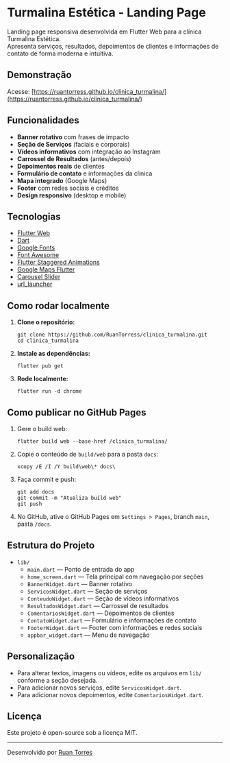 # Turmalina Estética - Landing Page

Landing page responsiva desenvolvida em Flutter Web para a clínica Turmalina Estética.  
Apresenta serviços, resultados, depoimentos de clientes e informações de contato de forma moderna e intuitiva.

## Demonstração

Acesse: [https://ruantorress.github.io/clinica_turmalina/](https://ruantorress.github.io/clinica_turmalina/)

## Funcionalidades

- **Banner rotativo** com frases de impacto
- **Seção de Serviços** (faciais e corporais)
- **Vídeos informativos** com integração ao Instagram
- **Carrossel de Resultados** (antes/depois)
- **Depoimentos reais** de clientes
- **Formulário de contato** e informações da clínica
- **Mapa integrado** (Google Maps)
- **Footer** com redes sociais e créditos
- **Design responsivo** (desktop e mobile)

## Tecnologias

- [Flutter Web](https://flutter.dev/)
- [Dart](https://dart.dev/)
- [Google Fonts](https://pub.dev/packages/google_fonts)
- [Font Awesome](https://pub.dev/packages/font_awesome_flutter)
- [Flutter Staggered Animations](https://pub.dev/packages/flutter_staggered_animations)
- [Google Maps Flutter](https://pub.dev/packages/google_maps_flutter)
- [Carousel Slider](https://pub.dev/packages/carousel_slider)
- [url_launcher](https://pub.dev/packages/url_launcher)

## Como rodar localmente

1. **Clone o repositório:**
   ```
   git clone https://github.com/RuanTorress/clinica_turmalina.git
   cd clinica_turmalina
   ```

2. **Instale as dependências:**
   ```
   flutter pub get
   ```

3. **Rode localmente:**
   ```
   flutter run -d chrome
   ```

## Como publicar no GitHub Pages

1. Gere o build web:
   ```
   flutter build web --base-href /clinica_turmalina/
   ```
2. Copie o conteúdo de `build/web` para a pasta `docs`:
   ```
   xcopy /E /I /Y build\web\* docs\
   ```
3. Faça commit e push:
   ```
   git add docs
   git commit -m "Atualiza build web"
   git push
   ```
4. No GitHub, ative o GitHub Pages em `Settings > Pages`, branch `main`, pasta `/docs`.

## Estrutura do Projeto

- `lib/`
  - `main.dart` — Ponto de entrada do app
  - `home_screen.dart` — Tela principal com navegação por seções
  - `BannerWidget.dart` — Banner rotativo
  - `ServicosWidget.dart` — Seção de serviços
  - `ConteudoWidget.dart` — Seção de vídeos informativos
  - `ResultadosWidget.dart` — Carrossel de resultados
  - `ComentariosWidget.dart` — Depoimentos de clientes
  - `ContatoWidget.dart` — Formulário e informações de contato
  - `FooterWidget.dart` — Footer com informações e redes sociais
  - `appbar_widget.dart` — Menu de navegação

## Personalização

- Para alterar textos, imagens ou vídeos, edite os arquivos em `lib/` conforme a seção desejada.
- Para adicionar novos serviços, edite `ServicosWidget.dart`.
- Para adicionar novos depoimentos, edite `ComentariosWidget.dart`.

## Licença

Este projeto é open-source sob a licença MIT.

---

Desenvolvido por [Ruan Torres](https://ruantorress.github.io/bio-Ruan/)